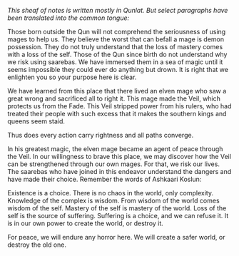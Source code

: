 <i> This sheaf of notes is written mostly in Qunlat. But select paragraphs have been translated into the common tongue: </i>

Those born outside the Qun will not comprehend the seriousness of using mages to help us. They believe the worst that can befall a mage is demon possession. They do not truly understand that the loss of mastery comes with a loss of the self. Those of the Qun since birth do not understand why we risk using saarebas. We have immersed them in a sea of magic until it seems impossible they could ever do anything but drown. It is right that we enlighten you so your purpose here is clear.

We have learned from this place that there lived an elven mage who saw a great wrong and sacrificed all to right it. This mage made the Veil, which protects us from the Fade. This Veil stripped power from his rulers, who had treated their people with such excess that it makes the southern kings and queens seem staid.

Thus does every action carry rightness and all paths converge.

In his greatest magic, the elven mage became an agent of peace through the Veil. In our willingness to brave this place, we may discover how the Veil can be strengthened through our own mages. For that, we risk our lives. The saarebas who have joined in this endeavor understand the dangers and have made their choice. Remember the words of Ashkaari Koslun:

Existence is a choice.
There is no chaos in the world, only complexity.
Knowledge of the complex is wisdom.
From wisdom of the world comes wisdom of the self.
Mastery of the self is mastery of the world.
Loss of the self is the source of suffering.
Suffering is a choice, and we can refuse it.
It is in our own power to create the world, or destroy it.

For peace, we will endure any horror here. We will create a safer world, or destroy the old one.